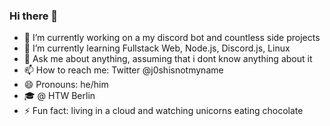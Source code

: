 ### Hi there 👋

- 🔭 I’m currently working on a my discord bot and countless side projects
- 🌱 I’m currently learning Fullstack Web, Node.js, Discord.js, Linux
- 💬 Ask me about anything, assuming that i dont know anything about it
- 📫 How to reach me: Twitter @j0shisnotmyname
- 😄 Pronouns: he/him
- 🎓 @ HTW Berlin
- ⚡ Fun fact: living in a cloud and watching unicorns eating chocolate

